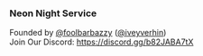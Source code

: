 ### Neon Night Service
Founded by [@foolbarbazzy](https://github.com/foolbarbazzy) ([@iveyverhin](https://github.com/iveyverhin))<br>
Join Our Discord: https://discord.gg/b82JABA7tX
